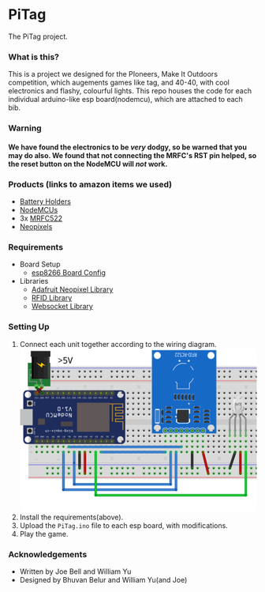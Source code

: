 # PiTag
The PiTag project.

### What is this?
This is a project we designed for the PIoneers, Make It Outdoors competition, which augements games like tag, and 40-40, with cool electronics and flashy, colourful lights. This repo houses the code for each individual arduino-like esp board(nodemcu), which are attached to each bib.

### Warning
#### We have found the electronics to be *very* dodgy, so be warned that you may do also. We found that not connecting the MRFC's RST pin helped, so the reset button on the NodeMCU will *not* work.

### Products (links to amazon items we used)
 - [Battery Holders](https://www.amazon.co.uk/gp/product/B008SO6XXS/)
 - [NodeMCUs](https://www.amazon.co.uk/gp/product/B01NB0G5RO/)
 - 3x [MRFC522](https://www.amazon.co.uk/gp/product/B01F6MK3B2/)
 - [Neopixels](https://www.amazon.co.uk/gp/product/B00KAE40IE/)

### Requirements
 - Board Setup
   - [esp8266 Board Config](https://github.com/esp8266/Arduino/)
 - Libraries
   - [Adafruit Neopixel Library](https://github.com/adafruit/Adafruit_NeoPixel)
   - [RFID Library](https://github.com/miguelbalboa/rfid)
   - [Websocket Library](https://github.com/Links2004/arduinoWebSockets)

### Setting Up
1. Connect each unit together according to the wiring diagram.
![PiTagWiring.png](PiTagWiring.png "Wiring Diagram")
2. Install the requirements(above).
3. Upload the `PiTag.ino` file to each esp board, with modifications.
4. Play the game.

### Acknowledgements
 - Written by Joe Bell and William Yu
 - Designed by Bhuvan Belur and William Yu(and Joe)



